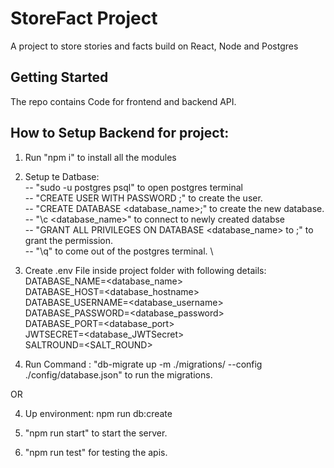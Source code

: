 # StoreFact Project

A project to store stories and facts build on React, Node and Postgres
## Getting Started

The repo contains Code for frontend and backend API.


## How to Setup Backend for project:

1) Run "npm i" to install all the modules

2) Setup te Datbase: \
   -- "sudo -u postgres psql" to open postgres terminal \
   -- "CREATE USER <username> WITH PASSWORD <password>;" to create the user. \
   -- "CREATE DATABASE <database_name>;" to create the new database. \
   -- "\c <database_name>" to connect to newly created databse \
   -- "GRANT ALL PRIVILEGES ON DATABASE <database_name> to <username>;" to grant the permission. \
   -- "\q" to come out of the postgres terminal. \

3) Create .env File inside project folder with following details: \
   DATABASE_NAME=<database_name> \
   DATABASE_HOST=<database_hostname> \
   DATABASE_USERNAME=<database_username> \
   DATABASE_PASSWORD=<database_password> \
   DATABASE_PORT=<database_port>  \
   JWTSECRET=<database_JWTSecret> \
   SALTROUND=<SALT_ROUND>  
   
4) Run Command : "db-migrate up -m ./migrations/ --config ./config/database.json" to run the migrations.  

OR

4) Up environment:
   npm run db:create

5) "npm run start" to start the server.   

6) "npm run test" for testing the apis.   
